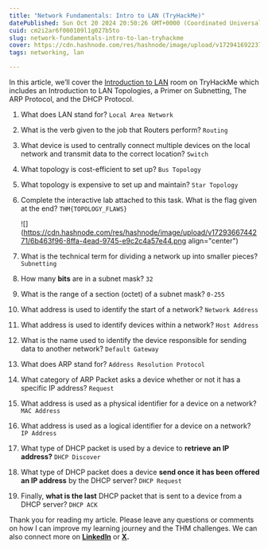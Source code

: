 ```yaml
---
title: "Network Fundamentals: Intro to LAN (TryHackMe)"
datePublished: Sun Oct 20 2024 20:50:26 GMT+0000 (Coordinated Universal Time)
cuid: cm2i2ar6f000109l1g027b5to
slug: network-fundamentals-intro-to-lan-tryhackme
cover: https://cdn.hashnode.com/res/hashnode/image/upload/v1729416922378/8fbd4443-fae3-49ca-9c02-00bafb09939b.png
tags: networking, lan

---
```


In this article, we’ll cover the [Introduction to LAN](https://tryhackme.com/r/room/introtolan) room on TryHackMe which includes an Introduction to LAN Topologies, a Primer on Subnetting, The ARP Protocol, and the DHCP Protocol.

1. What does LAN stand for? `Local Area Network`
    
2. What is the verb given to the job that Routers perform? `Routing`
    
3. What device is used to centrally connect multiple devices on the local network and transmit data to the correct location? `Switch`
    
4. What topology is cost-efficient to set up? `Bus Topology`
    
5. What topology is expensive to set up and maintain? `Star Topology`
    
6. Complete the interactive lab attached to this task. What is the flag given at the end? `THM{TOPOLOGY_FLAWS}`
    
    ![](https://cdn.hashnode.com/res/hashnode/image/upload/v1729366744271/6b463f96-8ffa-4ead-9745-e9c2c4a57e44.png align="center")
    
7. What is the technical term for dividing a network up into smaller pieces? `Subnetting`
    
8. How many **bits** are in a subnet mask? `32`
    
9. What is the range of a section (octet) of a subnet mask? `0-255`
    
10. What address is used to identify the start of a network? `Network Address`
    
11. What address is used to identify devices within a network? `Host Address`
    
12. What is the name used to identify the device responsible for sending data to another network? `Default Gateway`
    
13. What does ARP stand for? `Address Resolution Protocol`
    
14. What category of ARP Packet asks a device whether or not it has a specific IP address? `Request`
    
15. What address is used as a physical identifier for a device on a network? `MAC Address`
    
16. What address is used as a logical identifier for a device on a network? `IP Address`
    
17. What type of DHCP packet is used by a device to **retrieve an IP address?** `DHCP Discover`
    
18. What type of DHCP packet does a device **send once it has been** **offered an IP address** by the DHCP server? `DHCP Request`
    
19. Finally, **what is the last** DHCP packet that is sent to a device from a DHCP server? `DHCP ACK`
    

Thank you for reading my article. Please leave any questions or comments on how I can improve my learning journey and the THM challenges. We can also connect more on [**LinkedIn**](https://www.linkedin.com/in/sharon-jebitok) or [**X**](https://x.com/SharonJebitok)**.**
